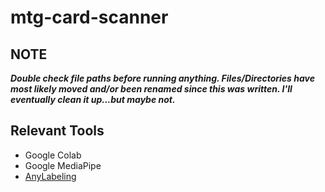# mtg-card-scanner

## NOTE

***Double check file paths before running anything. Files/Directories have most likely moved and/or been renamed since this was written. I'll eventually clean it up...but maybe not.***

## Relevant Tools

* Google Colab
* Google MediaPipe
* [AnyLabeling](https://anylabeling.nrl.ai/)
